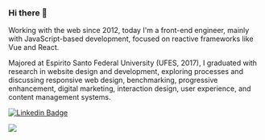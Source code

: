 ### Hi there 👋

Working with the web since 2012, today I'm a front-end engineer, mainly with JavaScript-based development, focused on reactive frameworks like Vue and React.

Majored at Espirito Santo Federal University (UFES, 2017), I graduated with research in website design and development, exploring processes and discussing responsive web design, benchmarking, progressive enhancement, digital marketing, interaction design, user experience, and content management systems.

[![Linkedin Badge](https://img.shields.io/badge/-LinkedIn-blue?style=flat&logo=Linkedin&logoColor=white&link=https://www.linkedin.com/in/renatodelpupo/)](https://www.linkedin.com/in/renatodelpupo/)

<a href="https://github.com/renatodelpupo">
  <img align="top" src="https://github-readme-stats.vercel.app/api/top-langs/?username=renatodelpupo&layout=compact&langs_count=6" />
</a>
